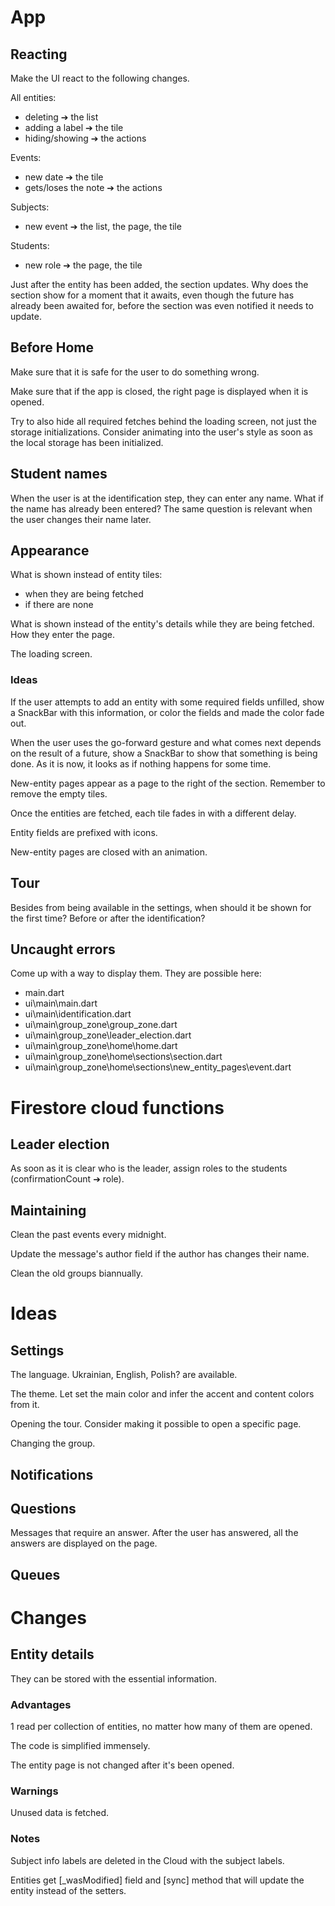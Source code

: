 # App

## Reacting

Make the UI react to the following changes.

All entities:
- deleting ➔ the list
- adding a label ➔ the tile
- hiding/showing ➔ the actions

Events:
- new date ➔ the tile
- gets/loses the note ➔ the actions

Subjects:
- new event ➔ the list, the page, the tile

Students:
- new role ➔ the page, the tile

Just after the entity has been added, the section updates. Why does the section show for a moment that it awaits,
even though the future has already been awaited for, before the section was even notified it needs to update.

## Before Home

Make sure that it is safe for the user to do something wrong.

Make sure that if the app is closed, the right page is displayed when it is opened.

Try to also hide all required fetches behind the loading screen, not just the storage initializations.
Consider animating into the user's style as soon as the local storage has been initialized.

## Student names

When the user is at the identification step, they can enter any name. What if the name has already been entered?
The same question is relevant when the user changes their name later.

## Appearance

What is shown instead of entity tiles:
- when they are being fetched
- if there are none

What is shown instead of the entity's details while they are being fetched.
How they enter the page.

The loading screen.

### Ideas

If the user attempts to add an entity with some required fields unfilled, show a SnackBar with this information,
or color the fields and made the color fade out.

When the user uses the go-forward gesture and what comes next depends on the result of a future,
show a SnackBar to show that something is being done. As it is now, it looks as if nothing happens for some time.

New-entity pages appear as a page to the right of the section.
Remember to remove the empty tiles.

Once the entities are fetched, each tile fades in with a different delay.

Entity fields are prefixed with icons.

New-entity pages are closed with an animation.

## Tour

Besides from being available in the settings, when should it be shown for the first time?
Before or after the identification?

## Uncaught errors

Come up with a way to display them. They are possible here:
- main.dart
- ui\main\main.dart
- ui\main\identification.dart
- ui\main\group_zone\group_zone.dart
- ui\main\group_zone\leader_election.dart
- ui\main\group_zone\home\home.dart
- ui\main\group_zone\home\sections\section.dart
- ui\main\group_zone\home\sections\new_entity_pages\event.dart

# Firestore cloud functions

## Leader election

As soon as it is clear who is the leader, assign roles to the students (confirmationCount ➔ role).

## Maintaining

Clean the past events every midnight.

Update the message's author field if the author has changes their name.

Clean the old groups biannually.

# Ideas

## Settings

The language. Ukrainian, English, Polish? are available.

The theme. Let set the main color and infer the accent and content colors from it.

Opening the tour. Consider making it possible to open a specific page.

Changing the group.

## Notifications

## Questions

Messages that require an answer. After the user has answered, all the answers are displayed on the page.

## Queues

# Changes

## Entity details

They can be stored with the essential information.

### Advantages

1 read per collection of entities, no matter how many of them are opened.

The code is simplified immensely.

The entity page is not changed after it's been opened.

### Warnings

Unused data is fetched.

### Notes

Subject info labels are deleted in the Cloud with the subject labels.

Entities get [_wasModified] field and [sync] method that will update the entity instead of the setters.